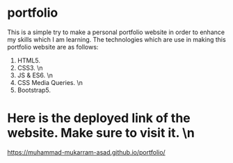 # portfolio
This is a simple try to make a personal portfolio website in order to enhance my skills which I am learning.
The technologies which are use in making this portfolio website are as follows:  
1) HTML5.  
2) CSS3. \n
3) JS & ES6. \n
4) CSS Media Queries. \n
5) Bootstrap5.

# Here is the deployed link of the website. Make sure to visit it. \n
https://muhammad-mukarram-asad.github.io/portfolio/
